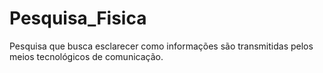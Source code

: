 # Pesquisa_Fisica
Pesquisa que busca esclarecer como informações são transmitidas pelos meios tecnológicos de comunicação.
